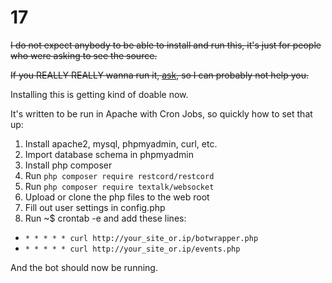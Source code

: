 # 17
~~I do not expect anybody to be able to install and run this, it's just for people who were asking to see the source.~~

~~If you REALLY REALLY wanna run it, [ask](https://discord.gg/MpUB5Hp), so I can probably not help you.~~

Installing this is getting kind of doable now.

It's written to be run in Apache with Cron Jobs, so quickly how to set that up:

1. Install apache2, mysql, phpmyadmin, curl, etc.
2. Import database schema in phpmyadmin
3. Install php composer
4. Run `php composer require restcord/restcord`
5. Run `php composer require textalk/websocket`
6. Upload or clone the php files to the web root
7. Fill out user settings in config.php
9. Run ~$ crontab -e and add these lines: 
  * `* * * * * curl http://your_site_or.ip/botwrapper.php`
  * `* * * * * curl http://your_site_or.ip/events.php`

And the bot should now be running.

